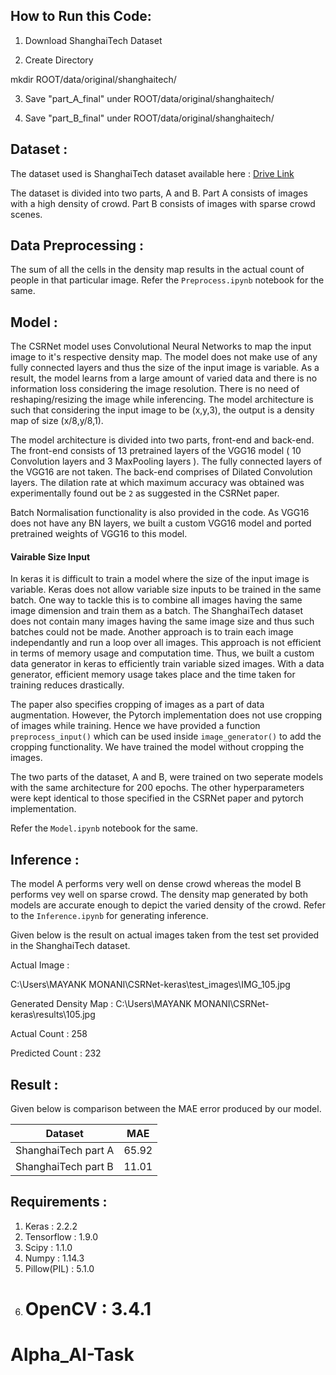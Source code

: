 ## How to Run this Code:

1. Download ShanghaiTech Dataset

2. Create Directory

mkdir ROOT/data/original/shanghaitech/

3. Save "part_A_final" under ROOT/data/original/shanghaitech/

4. Save "part_B_final" under ROOT/data/original/shanghaitech/

## Dataset :

The dataset used is ShanghaiTech dataset available here : [Drive Link](https://drive.google.com/file/d/16dhJn7k4FWVwByRsQAEpl9lwjuV03jVI/view)

The dataset is divided into two parts, A and B. Part A consists of images with a high density of crowd. Part B consists of images with sparse crowd scenes.

## Data Preprocessing :

The sum of all the cells in the density map results in the actual count of people in that particular image. Refer the `Preprocess.ipynb` notebook for the same.

## Model :

The CSRNet model uses Convolutional Neural Networks to map the input image to it's respective density map. The model does not make use of any fully connected layers and thus the size of the input image is variable. As a result, the model learns from a large amount of varied data and there is no information loss considering the image resolution. There is no need of reshaping/resizing the image while inferencing. The model architecture is such that considering the input image to be (x,y,3), the output is a density map of size (x/8,y/8,1).

The model architecture is divided into two parts, front-end and back-end. The front-end consists of 13 pretrained layers of the VGG16 model ( 10 Convolution layers and 3 MaxPooling layers ). The fully connected layers of the VGG16 are not taken. The back-end comprises of Dilated Convolution layers. The dilation rate at which maximum accuracy was obtained was experimentally found out be `2` as suggested in the CSRNet paper.

Batch Normalisation functionality is also provided in the code. As VGG16 does not have any BN layers, we built a custom VGG16 model and ported pretrained weights of VGG16 to this model.

#### Vairable Size Input

In keras it is difficult to train a model where the size of the input image is variable. Keras does not allow variable size inputs to be trained in the same batch. One way to tackle this is to combine all images having the same image dimension and train them as a batch. The ShanghaiTech dataset does not contain many images having the same image size and thus such batches could not be made. Another approach is to train each image independantly and run a loop over all images. This approach is not efficient in terms of memory usage and computation time. Thus, we built a custom data generator in keras to efficiently train variable sized images. With a data generator, efficient memory usage takes place and the time taken for training reduces drastically.

The paper also specifies cropping of images as a part of data augmentation. However, the Pytorch implementation does not use cropping of images while training. Hence we have provided a function `preprocess_input()` which can be used inside `image_generator()` to add the cropping functionality. We have trained the model without cropping the images.

The two parts of the dataset, A and B, were trained on two seperate models with the same architecture for 200 epochs. The other hyperparameters were kept identical to those specified in the CSRNet paper and pytorch implementation.

Refer the `Model.ipynb` notebook for the same.

## Inference :

The model A performs very well on dense crowd whereas the model B performs vey well on sparse crowd. The density map generated by both models are accurate enough to depict the varied density of the crowd. Refer to the `Inference.ipynb` for generating inference.

Given below is the result on actual images taken from the test set provided in the ShanghaiTech dataset.

Actual Image :

C:\Users\MAYANK MONANI\CSRNet-keras\test_images\IMG_105.jpg

Generated Density Map :
C:\Users\MAYANK MONANI\CSRNet-keras\results\105.jpg

Actual Count : 258

Predicted Count : 232

## Result :

Given below is comparison between the MAE error produced by our model.

| Dataset             | MAE   |
| ------------------- | ----- |
| ShanghaiTech part A | 65.92 |
| ShanghaiTech part B | 11.01 |

## Requirements :

1. Keras : 2.2.2
2. Tensorflow : 1.9.0
3. Scipy : 1.1.0
4. Numpy : 1.14.3
5. Pillow(PIL) : 5.1.0
6. # OpenCV : 3.4.1

# Alpha_AI-Task
